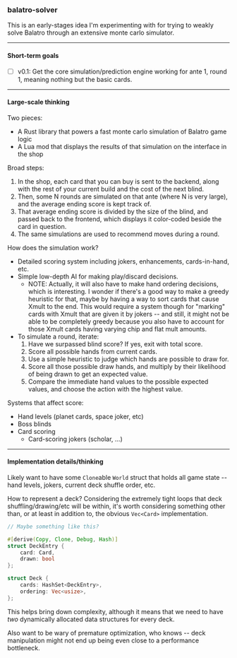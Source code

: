 ### balatro-solver

This is an early-stages idea I'm experimenting with for trying to weakly solve Balatro through
an extensive monte carlo simulator.

---

#### Short-term goals

 - [ ] v0.1: Get the core simulation/prediction engine working for ante 1, round 1, meaning nothing but the basic cards.

---

#### Large-scale thinking

Two pieces:
 - A Rust library that powers a fast monte carlo simulation of Balatro game logic
 - A Lua mod that displays the results of that simulation on the interface in the shop

Broad steps:
 1. In the shop, each card that you can buy is sent to the backend, along with the rest of
    your current build and the cost of the next blind.
 2. Then, some N rounds are simulated on that ante (where N is very large), and the average
    ending score is kept track of.
 3. That average ending score is divided by the size of the blind, and passed back to the
    frontend, which displays it color-coded beside the card in question.
 4. The same simulations are used to recommend moves during a round.

How does the simulation work?
 - Detailed scoring system including jokers, enhancements, cards-in-hand, etc.
 - Simple low-depth AI for making play/discard decisions.
   - NOTE: Actually, it will also have to make hand ordering decisions, which is interesting.
           I wonder if there's a good way to make a greedy heuristic for that, maybe by having a way
           to sort cards that cause Xmult to the end. This would require a system though for "marking"
           cards with Xmult that are given it by jokers -- and still, it might not be able to be completely
           greedy because you also have to account for those Xmult cards having varying chip and flat mult amounts.
 - To simulate a round, iterate:
   1. Have we surpassed blind score? If yes, exit with total score.
   2. Score all possible hands from current cards.
   3. Use a simple heuristic to judge which hands are possible to draw for.
   4. Score all those possible draw hands, and multiply by their likelihood of being drawn
      to get an expected value.
   5. Compare the immediate hand values to the possible expected values, and choose the
      action with the highest value.

Systems that affect score:
 - Hand levels (planet cards, space joker, etc)
 - Boss blinds
 - Card scoring
   - Card-scoring jokers (scholar, ...)

---

#### Implementation details/thinking

Likely want to have some `Clone`able `World` struct that holds all game state -- hand levels, jokers, current deck shuffle order, etc.

How to represent a deck? Considering the extremely tight loops that deck shuffling/drawing/etc will be within, it's worth considering something
other than, or at least in addition to, the obvious `Vec<Card>` implementation.

```Rust
// Maybe something like this?

#[derive(Copy, Clone, Debug, Hash)]
struct DeckEntry {
    card: Card,
    drawn: bool
};

struct Deck {
    cards: HashSet<DeckEntry>,
    ordering: Vec<usize>,
};
```

This helps bring down complexity, although it means that we need to have *two* dynamically allocated data structures for every deck.

Also want to be wary of premature optimization, who knows -- deck manipulation might not end up being even close to a performance bottleneck.
